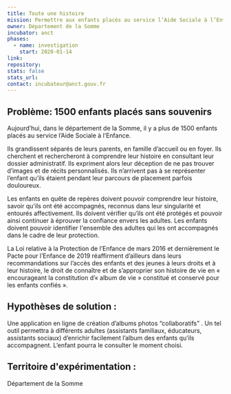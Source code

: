 ```yaml
---
title: Toute une histoire
mission: Permettre aux enfants placés au service l’Aide Sociale à l’Enfance d'accéder facilement à leur histoire de vie
owner: Département de la Somme
incubator: anct
phases:
  - name: investigation
    start: 2020-01-14
link:
repository: 
stats: false 
stats_url: 
contact: incubateur@anct.gouv.fr
---
```


## Problème: 1500 enfants placés sans souvenirs
Aujourd’hui, dans le département de la Somme, il y a plus de 1500 enfants placés au service l’Aide Sociale à l’Enfance.

Ils grandissent séparés de leurs parents, en famille d’accueil ou en foyer. Ils cherchent et rechercheront à comprendre leur histoire en consultant leur dossier administratif. Ils expriment alors leur déception de ne pas trouver d’images et de récits personnalisés. Ils n’arrivent pas à se représenter l’enfant qu’ils étaient pendant leur parcours de placement parfois douloureux.

Les enfants en quête de repères doivent pouvoir comprendre leur histoire, savoir qu'ils ont été accompagnés, reconnus dans leur singularité et entourés affectivement. Ils doivent vérifier qu’ils ont été protégés et pouvoir ainsi continuer à éprouver la confiance envers les adultes. Les enfants doivent pouvoir identifier l'ensemble des adultes qui les ont accompagnés dans le cadre de leur protection.

La Loi relative à la Protection de l’Enfance de mars 2016 et dernièrement le Pacte pour l’Enfance de 2019 réaffirment d’ailleurs dans leurs recommandations sur l’accès des enfants et des jeunes à leurs droits et à leur histoire, le droit de connaître et de s’approprier son histoire de vie en « encourageant la constitution d’« album de vie » constitué et conservé pour les enfants confiés ».


## Hypothèses de solution : 
Une application en ligne  de création d’albums photos “collaboratifs” . Un tel outil permettra à différents adultes  (assistants familiaux, éducateurs,  assistants sociaux) d’enrichir facilement l’album des enfants qu’ils accompagnent. L’enfant pourra le consulter le moment choisi. 


## Territoire d'expérimentation : 
Département de la Somme
